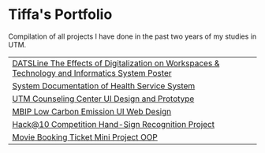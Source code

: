 # Tiffa's Portfolio
Compilation of all projects I have done in the past two years of my studies in UTM.

<table>
  <tr>
    <td><a href="https://www.figma.com/file/79vlyYRNzi9l9VDctBfR1j/DATSline?type=design&node-id=0%3A1&mode=design&t=Anqh5KSXeEdvsziX-1">DATSLine The Effects of Digitalization on Workspaces & Technology and Informatics System Poster</a></td>
  </tr>
  <tr>
    <td><a href="https://drive.google.com/file/d/1WZ5WQHNtC-WqiUPiSo7AuDvBv6gMPh2X/view?usp=sharing">System Documentation of Health Service System</a></td>
  </tr>
  <tr>
    <td><a href="https://www.figma.com/file/cFhmhzNjdOKrOCXMiAzTdc/Untitled?type=design&node-id=9%3A158&mode=design&t=OdXAdGUgnvJZkMEx-1">UTM Counseling Center UI Design and Prototype</a></td>
  </tr>
  <tr>
    <td><a href="https://www.figma.com/file/pG2dYrUcIlQ3fB7QU4Wu1y/resm?type=design&node-id=0%3A1&mode=design&t=lJ9AueXB0riBECYD-1">MBIP Low Carbon Emission UI Web Design</a></td>
  </tr>
  <tr>
    <td><a href="https://drive.google.com/drive/folders/19fyvg79pu0sMRcyJzA-DTN6WsWm_xtV0?usp=sharing">Hack@10 Competition Hand-Sign Recognition Project</a></td>
  </tr>
  <tr>
    <td><a href="https://drive.google.com/drive/folders/1UTyinz_DEoJE52D_7YLkPxj3kU5voSEy?usp=sharing">Movie Booking Ticket Mini Project OOP</a></td>
  </tr>
</table>
